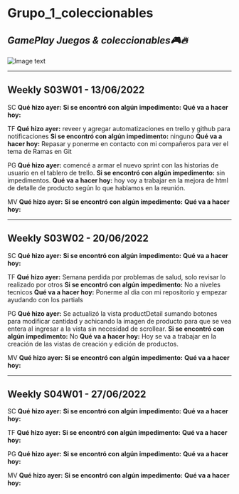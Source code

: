 # Grupo_1_coleccionables 
## _GamePlay Juegos & coleccionables🎮🔥_

![Image text](https://github.com/tfranzosi/grupo_1_coleccionables/blob/main/00-GamePlay-Isologo-fondo-blanco.jpg)
_____

## Weekly S03W01 - 13/06/2022
SC
**Qué hizo ayer:** 
**Si se encontró con algún impedimento:** 
**Qué va a hacer hoy:** 

TF
**Qué hizo ayer:** reveer y agregar automatizaciones en trello y github para notificaciones
**Si se encontró con algún impedimento:** ninguno
**Qué va a hacer hoy:** Repasar y ponerme en contacto con mi compañeros para ver el tema de Ramas en Git

PG
**Qué hizo ayer:** comencé a armar el nuevo sprint con las historias de usuario en el tablero de trello.
**Si se encontró con algún impedimento:** sin impedimentos.
**Qué va a hacer hoy:** hoy voy a trabajar en la mejora de  html de detalle de producto según lo que hablamos en la reunión.

MV
**Qué hizo ayer:** 
**Si se encontró con algún impedimento:** 
**Qué va a hacer hoy:** 
_____

## Weekly S03W02 - 20/06/2022
SC
**Qué hizo ayer:** 
**Si se encontró con algún impedimento:** 
**Qué va a hacer hoy:** 

TF
**Qué hizo ayer:** Semana perdida por problemas de salud, solo revisar lo realizado por otros
**Si se encontró con algún impedimento:** No a niveles tecnicos
**Qué va a hacer hoy:** Ponerme al dia con mi repositorio y empezar ayudando con los partials

PG
**Qué hizo ayer:** Se actualizó la vista productDetail sumando botones para modificar cantidad y achicando la imagen de producto para que se vea entera al ingresar a la vista sin necesidad de scrollear.
**Si se encontró con algún impedimento:** No 
**Qué va a hacer hoy:** Hoy se va a trabajar en la creación de las vistas de creación y edición de productos.

MV
**Qué hizo ayer:** 
**Si se encontró con algún impedimento:** 
**Qué va a hacer hoy:** 
_____

## Weekly S04W01 - 27/06/2022
SC
**Qué hizo ayer:** 
**Si se encontró con algún impedimento:** 
**Qué va a hacer hoy:** 

TF
**Qué hizo ayer:** 
**Si se encontró con algún impedimento:** 
**Qué va a hacer hoy:** 

PG
**Qué hizo ayer:** 
**Si se encontró con algún impedimento:** 
**Qué va a hacer hoy:** 

MV
**Qué hizo ayer:** 
**Si se encontró con algún impedimento:** 
**Qué va a hacer hoy:** 



